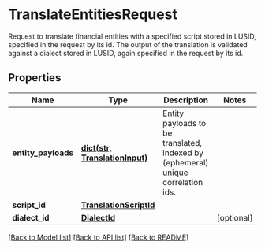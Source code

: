 # TranslateEntitiesRequest

Request to translate financial entities with a specified script stored in LUSID,  specified in the request by its id. The output of the translation is validated against a dialect stored in LUSID,  again specified in the request by its id.

## Properties
Name | Type | Description | Notes
------------ | ------------- | ------------- | -------------
**entity_payloads** | [**dict(str, TranslationInput)**](TranslationInput.md) | Entity payloads to be translated, indexed by (ephemeral) unique correlation ids. | 
**script_id** | [**TranslationScriptId**](TranslationScriptId.md) |  | 
**dialect_id** | [**DialectId**](DialectId.md) |  | [optional] 

[[Back to Model list]](../README.md#documentation-for-models) [[Back to API list]](../README.md#documentation-for-api-endpoints) [[Back to README]](../README.md)


